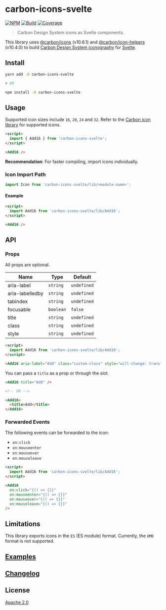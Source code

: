 # carbon-icons-svelte

[![NPM][npm]][npm-url]
[![Build][build]][build-badge]
[![Coverage][codecov-shield]][codecov]

> Carbon Design System icons as Svelte components.

This library uses [@carbon/icons](https://github.com/carbon-design-system/carbon/tree/master/packages/icons) (v10.6.1) and [@carbon/icon-helpers](https://github.com/carbon-design-system/carbon/tree/master/packages/icon-helpers) (v10.4.0) to build [Carbon Design System iconography](https://www.carbondesignsystem.com/guidelines/icons/library) for [Svelte](https://github.com/sveltejs/svelte).

## Install

```bash
yarn add -D carbon-icons-svelte

# OR

npm install -D carbon-icons-svelte
```

## Usage

Supported icon sizes include `16`, `20`, `24` and `32`. Refer to the [Carbon icon library](https://www.carbondesignsystem.com/guidelines/icons/library) for supported icons.

```html
<script>
  import { Add16 } from 'carbon-icons-svelte';
</script>

<Add16 />
```

**Recommendation**: For faster compiling, import icons individually.

### Icon Import Path

```js
import Icon from 'carbon-icons-svelte/lib/<module-name>';
```

#### Example

```html
<script>
  import Add16 from 'carbon-icons-svelte/lib/Add16';
</script>

<Add16 />
```

## API

### Props

All props are optional.

| Name            | Type      | Default     |
| --------------- | --------- | ----------- |
| aria-label      | `string`  | `undefined` |
| aria-labelledby | `string`  | `undefined` |
| tabindex        | `string`  | `undefined` |
| focusable       | `boolean` | `false`     |
| title           | `string`  | `undefined` |
| class           | `string`  | `undefined` |
| style           | `string`  | `undefined` |

```html
<script>
  import Add16 from 'carbon-icons-svelte/lib/Add16';
</script>

<Add16 aria-label="Add" class="custom-class" style="will-change: transform;" />
```

You can pass a `title` as a prop or through the slot.

```html
<Add16 title="Add" />

<!-- OR -->

<Add16>
  <title>Add</title>
</Add16>
```

### Forwarded Events

The following events can be forwarded to the icon:

- `on:click`
- `on:mouseenter`
- `on:mouseover`
- `on:mouseleave`

```html
<script>
  import Add16 from 'carbon-icons-svelte/lib/Add16';
</script>

<Add16
  on:click="{() => {}}"
  on:mouseenter="{() => {}}"
  on:mouseover="{() => {}}"
  on:mouseleave="{() => {}}"
/>
```

## Limitations

This library exports icons in the `ES` (ES module) format. Currently, the `UMD` format is not supported.

## [Examples](examples)

## [Changelog](CHANGELOG.md)

## License

[Apache 2.0](LICENSE)

[npm]: https://img.shields.io/npm/v/carbon-icons-svelte.svg?color=blue
[npm-url]: https://npmjs.com/package/carbon-icons-svelte
[build]: https://travis-ci.com/ibm/carbon-icons-svelte.svg?branch=master
[build-badge]: https://travis-ci.com/ibm/carbon-icons-svelte
[codecov]: https://codecov.io/gh/ibm/carbon-icons-svelte
[codecov-shield]: https://img.shields.io/codecov/c/github/ibm/carbon-icons-svelte.svg
